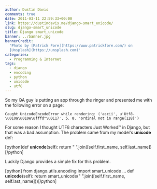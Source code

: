 ```yaml
---
author: Dustin Davis
comments: true
date: 2011-03-11 22:59:33+00:00
link: https://dustindavis.me/django-smart_unicode/
slug: django-smart_unicode
title: Django smart_unicode
banner: ../banner.jpg
bannerCredit:
  'Photo by [Patrick Fore](https://www.patrickfore.com/) on
  [Unsplash](https://unsplash.com)'
categories:
  - Programming & Internet
tags:
  - django
  - encoding
  - python
  - unicode
  - utf8
---
```


So my QA guy is putting an app through the ringer and presented me with the
following error on a page:

    Caught UnicodeEncodeError while rendering: ('ascii', u'Utf8-\u010a\u010e\ufffd"\u0117', 5, 8, 'ordinal not in range(128)')

For some reason I thought UTF8 characters Just Worked™ in Django, but that was a
bad assumption. The problem came from my model's **unicode** def:

[python]def **unicode**(self): return " ".join([self.first_name,
self.last_name])[/python]

Luckily Django provides a simple fix for this problem.

[python] from django.utils.encoding import smart_unicode ... def
**unicode**(self): return smart_unicode(" ".join([self.first_name,
self.last_name]))[/python]
